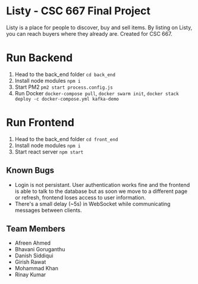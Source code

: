 # Listy - CSC 667 Final Project

Listy is a place for people to discover, buy and sell items. By listing on Listy, you can reach buyers where they already are.  Created for CSC 667.


# Run Backend

1. Head to the back_end folder `cd back_end`
2. Install node modules `npm i` 
3. Start PM2 `pm2 start process.config.js`
4. Run Docker `docker-compose pull`, `docker swarm init`, `docker stack deploy -c docker-compose.yml kafka-demo`

# Run Frontend

1. Head to the back_end folder `cd front_end`
2. Install node modules `npm i` 
3. Start react server `npm start`


## Known Bugs

 - Login is not persistant. User authentication works fine and the frontend is able to talk to the database but as soon we move to a different page or refresh, frontend loses access to user information. 
 - There's a small delay (~5s) in WebSocket while communicating messages between clients.

## Team Members

 - Afreen Ahmed 
 - Bhavani Goruganthu
 - Danish Siddiqui
 - Girish Rawat
 - Mohammad Khan
 - Rinay Kumar

